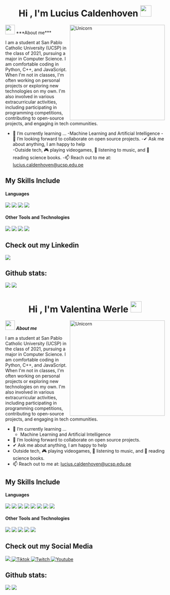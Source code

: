 <h1 align="center"><b>Hi , I'm Lucius Caldenhoven </b><img src="https://media.giphy.com/media/hvRJCLFzcasrR4ia7z/giphy.gif" width="35"></h1>
<!--  -->
<img align="right" width=300px alt="Unicorn" src="https://media.tenor.com/zn8iyusePtgAAAAM/joy.gif" />
<img src="https://media.giphy.com/media/ObNTw8Uzwy6KQ/giphy.gif" width="30px">&nbsp;***About me***

I am a student at San Pablo Catholic University (UCSP) in the class of 2021, pursuing a major in Computer Science. I am comfortable coding in Python, C++, and JavaScript. When I'm not in classes, I'm often working on personal projects or exploring new technologies on my own. I'm also involved in various extracurricular activities, including participating in programming competitions, contributing to open-source projects, and engaging in tech communities.
- 🌱 I’m currently learning ...
   -Machine Learning and Artificial Intelligence
-👯 I’m looking forward to collaborate on open source projects.
-✔ Ask me about anything, I am happy to help<br>
-Outside tech, 🎮 playing videogames, 🎵 listening to music, and 📖 reading science books.
-📫 Reach out to me at: <a href="lucius.caldenhoven@ucsp.edu.pe">lucius.caldenhoven@ucsp.edu.pe</a>

## My Skills Include

<h4> Languages </h4>
<span> 
  <img src="https://img.shields.io/badge/HTML5-E34F26?style=for-the-badge&logo=html5&logoColor=white">
  <img src="https://img.shields.io/badge/CSS3-1572B6?style=for-the-badge&logo=css3&logoColor=white">
  <img src="https://img.shields.io/badge/C%2B%2B-00599C?style=for-the-badge&logo=c%2B%2B&logoColor=white">
  <img src="https://img.shields.io/badge/python-3670A0?style=for-the-badge&logo=python&logoColor=ffdd54">
 


</span>


<h4> Other Tools and Technologies </h4>
<span>
  <img src="https://img.shields.io/badge/Git-F05032?style=for-the-badge&logo=git&logoColor=white">
  <img src="https://img.shields.io/badge/MySQL-00000F?style=for-the-badge&logo=mysql&logoColor=white">
  <img src="https://img.shields.io/badge/MongoDB-4EA94B?style=for-the-badge&logo=mongodb&logoColor=white">
  <img src="https://img.shields.io/badge/TensorFlow-FF6F00?style=for-the-badge&logo=tensorflow&logoColor=white">



</span>

## Check out my Linkedin

<a href="https://www.linkedin.com/in/lucius-matheo-caldenhoven-loayza-a78487321/">
  <img src="https://img.shields.io/badge/LinkedIn-0077B5?style=for-the-badge&logo=linkedin&logoColor=white">
</a>

<h2>Github stats:</h2> 

[![](https://github-readme-stats.vercel.app/api?username=valentinawerle&show_icons=true&theme=tokyonight&hide_border=true&locale=en)](https://github.com/LuciusCaldenhoven)
[![](https://github-readme-streak-stats.herokuapp.com/?user=valentinawerle&theme=material-palenight)](https://github.com/LuciusCaldenhoven)
</div>



<h1 align="center"><b>Hi , I'm Valentina Werle </b><img src="https://media.giphy.com/media/hvRJCLFzcasrR4ia7z/giphy.gif" width="35"></h1>
<!--  -->
<img align="right" width=300px alt="Unicorn" src="https://c.tenor.com/GN73MKBawZYAAAAi/busy-cute.gif" />

<img src="https://media.giphy.com/media/ObNTw8Uzwy6KQ/giphy.gif" width="30px">&nbsp;***About me***

I am a student at San Pablo Catholic University (UCSP) in the class of 2021, pursuing a major in Computer Science. I am comfortable coding in Python, C++, and JavaScript. When I'm not in classes, I'm often working on personal projects or exploring new technologies on my own. I'm also involved in various extracurricular activities, including participating in programming competitions, contributing to open-source projects, and engaging in tech communities.
- 🌱 I’m currently learning ...
   - Machine Learning and Artificial Intelligence
- 👯 I’m looking forward to collaborate on open source projects.
- ✔ Ask me about anything, I am happy to help<br>
- Outside tech, 🎮 playing videogames, 🎵 listening to music, and 📖 reading science books.
- 📫 Reach out to me at: <a href="lucius.caldenhoven@ucsp.edu.pe">lucius.caldenhoven@ucsp.edu.pe</a>

## My Skills Include

<h4> Languages </h4>
<span> 
  <img src="https://img.shields.io/badge/HTML5-E34F26?style=for-the-badge&logo=html5&logoColor=white">
  <img src="https://img.shields.io/badge/CSS3-1572B6?style=for-the-badge&logo=css3&logoColor=white">
  <img src="https://img.shields.io/badge/JavaScript-F7DF1E?style=for-the-badge&logo=javascript&logoColor=black">
  <img src="https://img.shields.io/badge/Java-ED8B00?style=for-the-badge&logo=java&logoColor=white">
  <img src="https://img.shields.io/badge/C-00599C?style=for-the-badge&logo=c&logoColor=white">
  <img src="https://img.shields.io/badge/python-3670A0?style=for-the-badge&logo=python&logoColor=ffdd54">
  <img src= "https://img.shields.io/badge/typescript-%23007ACC.svg?style=for-the-badge&logo=typescript&logoColor=white">
  <img src= "https://img.shields.io/badge/-Arduino-00979D?style=for-the-badge&logo=Arduino&logoColor=white">
 


</span>


<h4> Other Tools and Technologies </h4>
<span>
  <img src="https://img.shields.io/badge/Git-F05032?style=for-the-badge&logo=git&logoColor=white">
  <img src="https://img.shields.io/badge/jira-%230A0FFF.svg?style=for-the-badge&logo=jira&logoColor=white">
  <img src="https://img.shields.io/badge/Notion-%23000000.svg?style=for-the-badge&logo=notion&logoColor=white">
  <img src="https://img.shields.io/badge/Fedora-294172?style=for-the-badge&logo=fedora&logoColor=white">
  <img src="https://img.shields.io/badge/MySQL-00000F?style=for-the-badge&logo=mysql&logoColor=white">




</span>

## Check out my Social Media

<a href= "https://www.instagram.com/valenwerle/?hl=es">
    <img src="https://img.shields.io/badge/Instagram-%23E4405F.svg?style=for-the-badge&logo=Instagram&logoColor=white">
</a>
<a href="https://www.tiktok.com/@vapixel_" >
  <img src="https://img.shields.io/badge/TikTok-%23000000.svg?style=for-the-badge&logo=TikTok&logoColor=white" alt="Tiktok">
</a>
<a href="https://www.twitch.tv/valenwerle" >
  <img src="https://img.shields.io/badge/Twitch-9347FF?style=for-the-badge&logo=twitch&logoColor=white" alt="Twitch">
</a>
<a href="https://www.youtube.com/@ValenWerle">
  <img src="https://img.shields.io/badge/YouTube-%23FF0000.svg?style=for-the-badge&logo=YouTube&logoColor=white" alt="Youtube">
</a>

<h2>Github stats:</h2> 

[![](https://github-readme-stats.vercel.app/api?username=valentinawerle&show_icons=true&theme=tokyonight&hide_border=true&locale=en)](https://github.com/valentinawerle)
[![](https://github-readme-streak-stats.herokuapp.com/?user=valentinawerle&theme=material-palenight)](https://github.com/valentinawerle)
</div>


